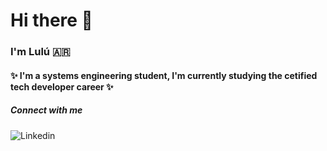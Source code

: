 # Hi there 👋
### I'm Lulú :argentina:

#### ✨ I'm a systems engineering student, I'm currently studying the cetified tech developer career ✨ 

##### Connect with me
![Linkedin](www.linkedin.com/in/lucilaarjona)
<!--![Gmail](lucilaarjona09@gmail.com)-->

<!--
**lucilaarjona/lucilaarjona** is a ✨ _special_ ✨ repository because its `README.md` (this file) appears on your GitHub profile.

Here are some ideas to get you started:

- 🔭 I’m currently working on ...
- 🌱 I’m currently learning ...
- 👯 I’m looking to collaborate on ...
- 🤔 I’m looking for help with ...
- 💬 Ask me about ...
- 📫 How to reach me: ...
- 😄 Pronouns: ...
- ⚡ Fun fact: ...
-->


